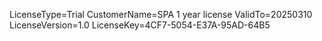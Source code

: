 LicenseType=Trial
CustomerName=SPA 1 year license
ValidTo=20250310
LicenseVersion=1.0
LicenseKey=4CF7-5054-E37A-95AD-64B5
